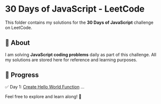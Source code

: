 # 30 Days of JavaScript - LeetCode  

This folder contains my solutions for the **30 Days of JavaScript** challenge on LeetCode.  

## 📌 About  
I am solving **JavaScript coding problems** daily as part of this challenge. All my solutions are stored here for reference and learning purposes.  

## 🚀 Progress  
✅ Day 1: [Create Hello World Function](https://github.com/dipanshu447/Code-Problem-Solving-Vault/blob/main/LeetCode/30_Days_of_JavaScript/Closures/2667_Create-Hello-World-Function.js) 
...  

Feel free to explore and learn along! 🚀  